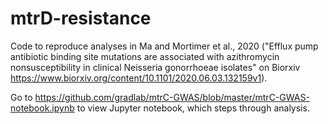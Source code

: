 # mtrD-resistance

Code to reproduce analyses in Ma and Mortimer et al., 2020 ("Efflux pump antibiotic binding site mutations are associated with azithromycin nonsusceptibility in clinical Neisseria gonorrhoeae isolates" on Biorxiv https://www.biorxiv.org/content/10.1101/2020.06.03.132159v1). 

Go to https://github.com/gradlab/mtrC-GWAS/blob/master/mtrC-GWAS-notebook.ipynb to view Jupyter notebook, which steps through analysis.
